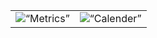 <table align=“center” width=“max”>
    <tr>
        <td>
            <img src=“/metrics.svg” alt=“Metrics” width=“400”>
        </td>
        <td>
            <img src=“/metrics.plugin.isocalendar.fullyear.svg” alt=“Calender” width=“400">
        </td>
    </tr>
</table>
